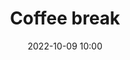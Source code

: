 ---
title: 'Coffee break'
type: span
speakers:
  - PHPeste
picture: /assets/images/schedule/phpeste.jpg
linkedin: 
twitter: 
instagram: 
date: '2022-10-09 10:00'
rooms:
  - 1
---